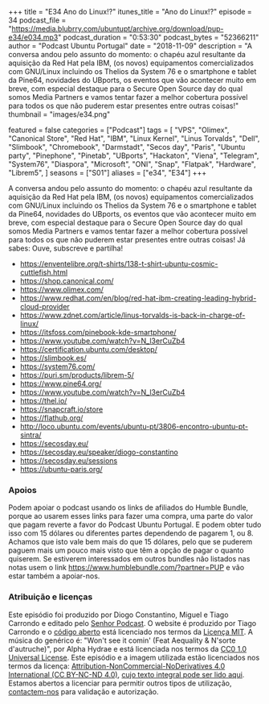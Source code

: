 +++
title = "E34 Ano do Linux!?"
itunes_title = "Ano do Linux!?"
episode = 34
podcast_file = "https://media.blubrry.com/ubuntupt/archive.org/download/pup-e34/e034.mp3"
podcast_duration = "0:53:30"
podcast_bytes = "52366211"
author = "Podcast Ubuntu Portugal"
date = "2018-11-09"
description = "A conversa andou pelo assunto do momento: o chapéu azul resultante da aquisição da Red Hat pela IBM, (os novos) equipamentos comercializados com GNU/Linux incluindo os Thelios da System 76 e o smartphone e tablet da Pine64, novidades do UBports, os eventos que vão acontecer muito em breve, com especial destaque para o Secure Open Source day do qual somos Media Partners e vamos tentar fazer a melhor cobertura possível para todos os que não puderem estar presentes entre outras coisas!"
thumbnail = "images/e34.png"

featured = false
categories = ["Podcast"]
tags = [
  "VPS",
  "Olimex",
  "Canonical Store",
  "Red Hat",
  "IBM",
  "Linux Kernel",
  "Linus Torvalds",
  "Dell",
  "Slimbook",
  "Chromebook",
  "Darmstadt",
  "Secos day",
  "Paris",
  "Ubuntu party",
  "Pinephone",
  "Pinetab",
  "UBports",
  "Hackaton",
  "Viena",
  "Telegram",
  "System76",
  "Diaspora",
  "Microsoft",
  "ONI",
  "Snap",
  "Flatpak",
  "Hardware",
  "Librem5",
]
seasons = ["S01"]
aliases = ["e34", "E34"]
+++

A conversa andou pelo assunto do momento: o chapéu azul resultante da aquisição da Red Hat pela IBM, (os novos) equipamentos comercializados com GNU/Linux incluindo os Thelios da System 76 e o smartphone e tablet da Pine64, novidades do UBports, os eventos que vão acontecer muito em breve, com especial destaque para o Secure Open Source day do qual somos Media Partners e vamos tentar fazer a melhor cobertura possível para todos os que não puderem estar presentes entre outras coisas!
Já sabes: Ouve, subscreve e partilha!

* https://enventelibre.org/t-shirts/138-t-shirt-ubuntu-cosmic-cuttlefish.html
* https://shop.canonical.com/
* https://www.olimex.com/
* https://www.redhat.com/en/blog/red-hat-ibm-creating-leading-hybrid-cloud-provider
* https://www.zdnet.com/article/linus-torvalds-is-back-in-charge-of-linux/
* https://itsfoss.com/pinebook-kde-smartphone/
* https://www.youtube.com/watch?v=N_l3erCuZb4
* https://certification.ubuntu.com/desktop/
* https://slimbook.es/
* https://system76.com/
* https://puri.sm/products/librem-5/
* https://www.pine64.org/
* https://www.youtube.com/watch?v=N_l3erCuZb4
* https://thel.io/
* https://snapcraft.io/store
* https://flathub.org/
* http://loco.ubuntu.com/events/ubuntu-pt/3806-encontro-ubuntu-pt-sintra/
* https://secosday.eu/
* https://secosday.eu/speaker/diogo-constantino
* https://secosday.eu/sessions
* https://ubuntu-paris.org/


### Apoios
Podem apoiar o podcast usando os links de afiliados do Humble Bundle, porque ao usarem esses links para fazer uma compra, uma parte do valor que pagam reverte a favor do Podcast Ubuntu Portugal.
E podem obter tudo isso com 15 dólares ou diferentes partes dependendo de pagarem 1, ou 8.
Achamos que isto vale bem mais do que 15 dólares, pelo que se puderem paguem mais um pouco mais visto que têm a opção de pagar o quanto quiserem.
Se estiverem interessados em outros bundles não listados nas notas usem o link https://www.humblebundle.com/?partner=PUP e vão estar também a apoiar-nos.

### Atribuição e licenças
Este episódio foi produzido por Diogo Constantino, Miguel e Tiago Carrondo e editado pelo [Senhor Podcast](https://senhorpodcast.pt/).
O website é produzido por Tiago Carrondo e o [código aberto](https://gitlab.com/podcastubuntuportugal/website) está licenciado nos termos da [Licença MIT](https://gitlab.com/podcastubuntuportugal/website/main/LICENSE).
A música do genérico é: "Won't see it comin' (Feat Aequality & N'sorte d'autruche)", por Alpha Hydrae e está licenciada nos termos da [CC0 1.0 Universal License](https://creativecommons.org/publicdomain/zero/1.0/).
Este episódio e a imagem utilizada estão licenciados nos termos da licença: [Attribution-NonCommercial-NoDerivatives 4.0 International (CC BY-NC-ND 4.0)](https://creativecommons.org/licenses/by-nc-nd/4.0/), [cujo texto integral pode ser lido aqui](https://creativecommons.org/licenses/by-nc-nd/4.0/legalcode). Estamos abertos a licenciar para permitir outros tipos de utilização, [contactem-nos](https://podcastubuntuportugal.org/contactos) para validação e autorização.

